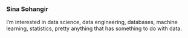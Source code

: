 ### Sina Sohangir
I’m interested in data science, data engineering, databases, machine learning, statistics, pretty anything that has something to do with data.
